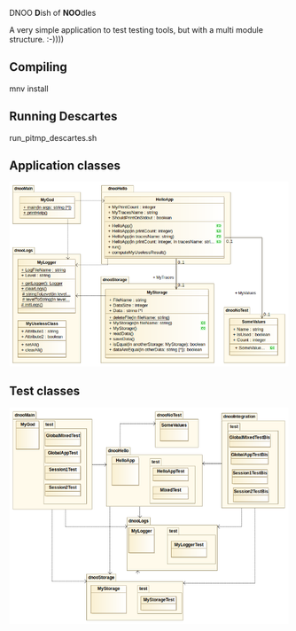 DNOO
**D**ish of **NOO**dles

A very simple application to test testing tools, but with a multi module structure. :-))))


Compiling
---------
mnv install

Running Descartes
-----------------
run_pitmp_descartes.sh

Application classes
-------------------
![Application classes](docs/dnoo_classes.png)

Test classes
------------
![Test classes](docs/dnootest_classes.png)
